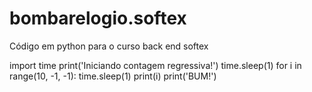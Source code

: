 # bombarelogio.softex
Código em python para o curso back end softex


import time
print('Iniciando contagem regressiva!')
time.sleep(1)
for i in range(10, -1, -1):
    time.sleep(1)
    print(i)
print('BUM!') 
